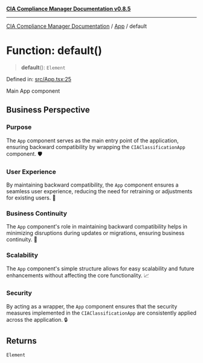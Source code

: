 [**CIA Compliance Manager Documentation v0.8.5**](../../README.md)

***

[CIA Compliance Manager Documentation](../../modules.md) / [App](../README.md) / default

# Function: default()

> **default**(): `Element`

Defined in: [src/App.tsx:25](https://github.com/Hack23/cia-compliance-manager/blob/3ae0301247f765ba03c8c0fe645db4718bb8af76/src/App.tsx#L25)

Main App component

## Business Perspective

### Purpose
The `App` component serves as the main entry point of the application, ensuring backward compatibility by wrapping the `CIAClassificationApp` component. 🛡️

### User Experience
By maintaining backward compatibility, the `App` component ensures a seamless user experience, reducing the need for retraining or adjustments for existing users. 🌟

### Business Continuity
The `App` component's role in maintaining backward compatibility helps in minimizing disruptions during updates or migrations, ensuring business continuity. 🔄

### Scalability
The `App` component's simple structure allows for easy scalability and future enhancements without affecting the core functionality. 📈

### Security
By acting as a wrapper, the `App` component ensures that the security measures implemented in the `CIAClassificationApp` are consistently applied across the application. 🔒

## Returns

`Element`
